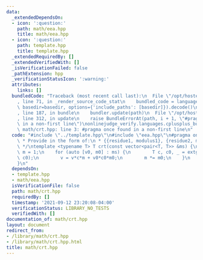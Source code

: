 ```yaml
---
data:
  _extendedDependsOn:
  - icon: ':question:'
    path: math/eea.hpp
    title: math/eea.hpp
  - icon: ':question:'
    path: template.hpp
    title: template.hpp
  _extendedRequiredBy: []
  _extendedVerifiedWith: []
  _isVerificationFailed: false
  _pathExtension: hpp
  _verificationStatusIcon: ':warning:'
  attributes:
    links: []
  bundledCode: "Traceback (most recent call last):\n  File \"/opt/hostedtoolcache/Python/3.10.1/x64/lib/python3.10/site-packages/onlinejudge_verify/documentation/build.py\"\
    , line 71, in _render_source_code_stat\n    bundled_code = language.bundle(stat.path,\
    \ basedir=basedir, options={'include_paths': [basedir]}).decode()\n  File \"/opt/hostedtoolcache/Python/3.10.1/x64/lib/python3.10/site-packages/onlinejudge_verify/languages/cplusplus.py\"\
    , line 187, in bundle\n    bundler.update(path)\n  File \"/opt/hostedtoolcache/Python/3.10.1/x64/lib/python3.10/site-packages/onlinejudge_verify/languages/cplusplus_bundle.py\"\
    , line 312, in update\n    raise BundleErrorAt(path, i + 1, \"#pragma once found\
    \ in a non-first line\")\nonlinejudge_verify.languages.cplusplus_bundle.BundleErrorAt:\
    \ math/crt.hpp: line 3: #pragma once found in a non-first line\n"
  code: "#include \"../template.hpp\"\n#include \"eea.hpp\"\n#pragma once\n\n/*\n\
    \ * Provide in the form of:\n * {{residue1, modulus1}, {residue2, modulus2}, ...}\n\
    \ */\ntemplate <typename T> T crt(const vector<pair<T, T>> &ms) {\n    T v = 0,\
    \ m = 1;\n    for (auto [v0, m0] : ms) {\n        T c, c0, _ = extgcd(m, m0, c,\
    \ c0);\n        v = v*c*m + v0*c0*m0;\n        m *= m0;\n    }\n    return v;\n\
    }\n"
  dependsOn:
  - template.hpp
  - math/eea.hpp
  isVerificationFile: false
  path: math/crt.hpp
  requiredBy: []
  timestamp: '2021-09-12 23:20:08-04:00'
  verificationStatus: LIBRARY_NO_TESTS
  verifiedWith: []
documentation_of: math/crt.hpp
layout: document
redirect_from:
- /library/math/crt.hpp
- /library/math/crt.hpp.html
title: math/crt.hpp
---
```

